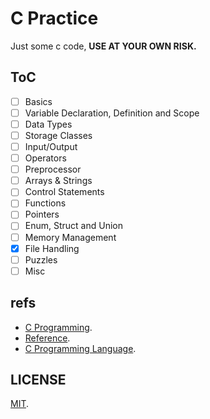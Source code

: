 # C Practice

Just some c code, **USE AT YOUR OWN RISK.**

## ToC

- [ ] Basics
- [ ] Variable Declaration, Definition and Scope
- [ ] Data Types
- [ ] Storage Classes
- [ ] Input/Output
- [ ] Operators
- [ ] Preprocessor
- [ ] Arrays & Strings
- [ ] Control Statements
- [ ] Functions
- [ ] Pointers
- [ ] Enum, Struct and Union
- [ ] Memory Management
- [x] File Handling
- [ ] Puzzles
- [ ] Misc

## refs

- [C Programming](https://www.programiz.com/c-programming).
- [Reference](http://www.cplusplus.com/reference).
- [C Programming Language](https://www.geeksforgeeks.org/c-programming-language/).

## LICENSE

[MIT](LICENSE).